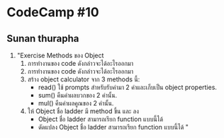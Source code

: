 # CodeCamp #10
## Sunan thurapha
1. "Exercise Methods ของ Object
    1. การทำงานของ code ดังกล่าวจะได้อะไรออกมา
    2. การทำงานของ code ดังกล่าวจะได้อะไรออกมา
    3. สร้าง object calculator จาก 3 methods นี้:
        - read() ใช้ prompts สำหรับรับค่ามา 2 ค่าและเก็บเป็น object properties.
        - sum() คืนค่าผลบวกของ 2 ค่านั้น.
        - mul() คืนค่าผลคูณของ 2 ค่านั้น.
    4. ให้ Object ชื่อ ladder มี method ขึ้น และ ลง
        - Object ชื่อ ladder สามารถเรียก function แบบนี้ได้
        - ดัดแปลง Object ชื่อ ladder สามารถเรียก function แบบนี้ได้
        "